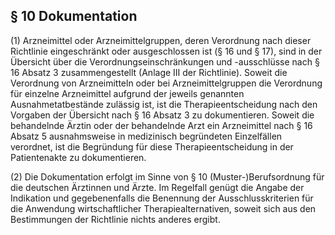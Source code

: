 ## § 10 Dokumentation

(1) Arzneimittel oder Arzneimittelgruppen, deren Verordnung nach dieser Richtlinie eingeschränkt oder ausgeschlossen ist (§ 16 und § 17), sind in der Übersicht über die Verordnungseinschränkungen und -ausschlüsse nach § 16 Absatz 3 zusammengestellt (Anlage III der Richtlinie). Soweit die Verordnung von Arzneimitteln oder bei Arzneimittelgruppen die Verordnung für einzelne Arzneimittel aufgrund der jeweils genannten Ausnahmetatbestände zulässig ist, ist die Therapieentscheidung nach den Vorgaben der Übersicht nach § 16 Absatz 3 zu dokumentieren. Soweit die behandelnde Ärztin oder der behandelnde Arzt ein Arzneimittel nach § 16 Absatz 5 ausnahmsweise in medizinisch begründeten Einzelfällen verordnet, ist die Begründung für diese Therapieentscheidung in der Patientenakte zu dokumentieren.  

(2) Die Dokumentation erfolgt im Sinne von § 10 (Muster-)Berufsordnung für die deutschen Ärztinnen und Ärzte. Im Regelfall genügt die Angabe der Indikation und gegebenenfalls die Benennung der Ausschlusskriterien für die Anwendung wirtschaftlicher Therapiealternativen, soweit sich aus den Bestimmungen der Richtlinie nichts anderes ergibt.  